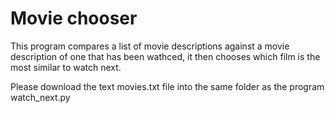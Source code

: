 # Movie chooser

This program compares a list of movie descriptions against a movie description of one that has been wathced, it then chooses which film is the most similar to watch next.

Please download the text movies.txt file into the same folder as the program watch_next.py
